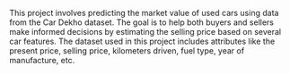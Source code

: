 This project involves predicting the market value of used cars using data from the Car Dekho dataset. 
The goal is to help both buyers and sellers make informed decisions by estimating the selling price based on several car features. 
The dataset used in this project includes attributes like the present price, selling price, kilometers driven, fuel type, year of manufacture, etc.
